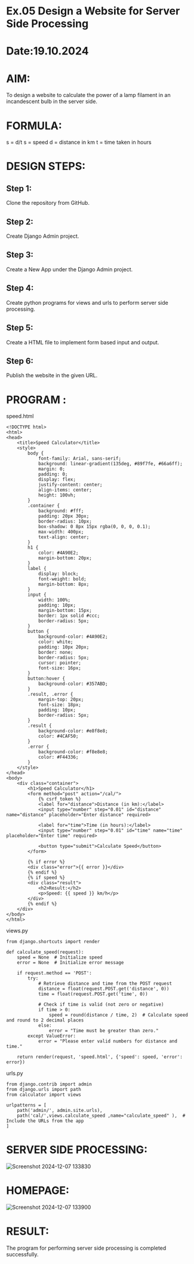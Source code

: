 # Ex.05 Design a Website for Server Side Processing
# Date:19.10.2024
# AIM:
To design a website to calculate the power of a lamp filament in an incandescent bulb in the server side.

# FORMULA:
s = d/t
s = speed
d = distance in km
t = time taken in hours
# DESIGN STEPS:
## Step 1:
Clone the repository from GitHub.

## Step 2:
Create Django Admin project.

## Step 3:
Create a New App under the Django Admin project.

## Step 4:
Create python programs for views and urls to perform server side processing.

## Step 5:
Create a HTML file to implement form based input and output.

## Step 6:
Publish the website in the given URL.

# PROGRAM :
speed.html
```
<!DOCTYPE html>
<html>
<head>
    <title>Speed Calculator</title>
    <style>
        body {
            font-family: Arial, sans-serif;
            background: linear-gradient(135deg, #89f7fe, #66a6ff);
            margin: 0;
            padding: 0;
            display: flex;
            justify-content: center;
            align-items: center;
            height: 100vh;
        }
        .container {
            background: #fff;
            padding: 20px 30px;
            border-radius: 10px;
            box-shadow: 0 8px 15px rgba(0, 0, 0, 0.1);
            max-width: 400px;
            text-align: center;
        }
        h1 {
            color: #4A90E2;
            margin-bottom: 20px;
        }
        label {
            display: block;
            font-weight: bold;
            margin-bottom: 8px;
        }
        input {
            width: 100%;
            padding: 10px;
            margin-bottom: 15px;
            border: 1px solid #ccc;
            border-radius: 5px;
        }
        button {
            background-color: #4A90E2;
            color: white;
            padding: 10px 20px;
            border: none;
            border-radius: 5px;
            cursor: pointer;
            font-size: 16px;
        }
        button:hover {
            background-color: #357ABD;
        }
        .result, .error {
            margin-top: 20px;
            font-size: 18px;
            padding: 10px;
            border-radius: 5px;
        }
        .result {
            background-color: #e8f8e8;
            color: #4CAF50;
        }
        .error {
            background-color: #f8e8e8;
            color: #F44336;
        }
    </style>
</head>
<body>
    <div class="container">
        <h1>Speed Calculator</h1>
        <form method="post" action="/cal/">
            {% csrf_token %}
            <label for="distance">Distance (in km):</label>
            <input type="number" step="0.01" id="distance" name="distance" placeholder="Enter distance" required>
            
            <label for="time">Time (in hours):</label>
            <input type="number" step="0.01" id="time" name="time" placeholder="Enter time" required>
            
            <button type="submit">Calculate Speed</button>
        </form>

        {% if error %}
        <div class="error">{{ error }}</div>
        {% endif %}
        {% if speed %}
        <div class="result">
            <h2>Result:</h2>
            <p>Speed: {{ speed }} km/h</p>
        </div>
        {% endif %}
    </div>
</body>
</html>
```
views.py
```
from django.shortcuts import render

def calculate_speed(request):
    speed = None  # Initialize speed
    error = None  # Initialize error message

    if request.method == 'POST':
        try:
            # Retrieve distance and time from the POST request
            distance = float(request.POST.get('distance', 0))
            time = float(request.POST.get('time', 0))

            # Check if time is valid (not zero or negative)
            if time > 0:
                speed = round(distance / time, 2)  # Calculate speed and round to 2 decimal places
            else:
                error = "Time must be greater than zero."
        except ValueError:
            error = "Please enter valid numbers for distance and time."

    return render(request, 'speed.html', {'speed': speed, 'error': error})
```
urls.py
```
from django.contrib import admin
from django.urls import path
from calculator import views

urlpatterns = [
    path('admin/', admin.site.urls),
    path('cal/',views.calculate_speed ,name="calculate_speed" ),  # Include the URLs from the app
]
```
# SERVER SIDE PROCESSING:


![Screenshot 2024-12-07 133830](https://github.com/user-attachments/assets/835d936a-d9de-4471-9a55-d0b5bd2f0949)




# HOMEPAGE:

![Screenshot 2024-12-07 133900](https://github.com/user-attachments/assets/6d8b74ea-1a72-4376-9a9a-3d03091d6bd8)



# RESULT:
The program for performing server side processing is completed successfully.

